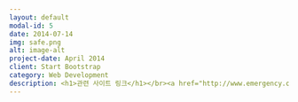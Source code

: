 ```yaml
---
layout: default
modal-id: 5
date: 2014-07-14
img: safe.png
alt: image-alt
project-date: April 2014
client: Start Bootstrap
category: Web Development
description: <h1>관련 사이트 링크</h1></br><a href="http://www.emergency.or.kr"target=_blank">대한중환자의학회</a></br>
---
```

